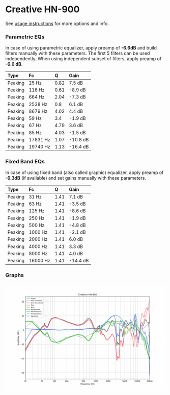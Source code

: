 # Creative HN-900
See [usage instructions](https://github.com/jaakkopasanen/AutoEq#usage) for more options and info.

### Parametric EQs
In case of using parametric equalizer, apply preamp of **-6.6dB** and build filters manually
with these parameters. The first 5 filters can be used independently.
When using independent subset of filters, apply preamp of **-6.6 dB**.

| Type    | Fc       |    Q | Gain     |
|:--------|:---------|:-----|:---------|
| Peaking | 25 Hz    | 0.82 | 7.5 dB   |
| Peaking | 116 Hz   | 0.61 | -8.9 dB  |
| Peaking | 664 Hz   | 2.04 | -7.3 dB  |
| Peaking | 2538 Hz  | 0.8  | 6.1 dB   |
| Peaking | 8679 Hz  | 4.02 | 4.4 dB   |
| Peaking | 59 Hz    | 3.4  | -1.9 dB  |
| Peaking | 67 Hz    | 4.79 | 3.6 dB   |
| Peaking | 85 Hz    | 4.03 | -1.5 dB  |
| Peaking | 17831 Hz | 1.07 | -10.8 dB |
| Peaking | 19740 Hz | 1.13 | -16.4 dB |

### Fixed Band EQs
In case of using fixed band (also called graphic) equalizer, apply preamp of **-6.3dB**
(if available) and set gains manually with these parameters.

| Type    | Fc       |    Q | Gain     |
|:--------|:---------|:-----|:---------|
| Peaking | 31 Hz    | 1.41 | 7.1 dB   |
| Peaking | 63 Hz    | 1.41 | -3.5 dB  |
| Peaking | 125 Hz   | 1.41 | -8.6 dB  |
| Peaking | 250 Hz   | 1.41 | -1.9 dB  |
| Peaking | 500 Hz   | 1.41 | -4.8 dB  |
| Peaking | 1000 Hz  | 1.41 | -2.1 dB  |
| Peaking | 2000 Hz  | 1.41 | 6.0 dB   |
| Peaking | 4000 Hz  | 1.41 | 3.3 dB   |
| Peaking | 8000 Hz  | 1.41 | 4.0 dB   |
| Peaking | 16000 Hz | 1.41 | -14.4 dB |

### Graphs
![](./Creative%20HN-900.png)